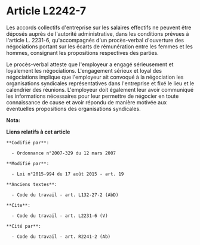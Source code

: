 # Article L2242-7

Les accords collectifs d'entreprise sur les salaires effectifs ne peuvent être déposés auprès de l'autorité administrative,
dans les conditions prévues à l'article L. 2231-6, qu'accompagnés d'un procès-verbal d'ouverture des négociations portant sur
les écarts de rémunération entre les femmes et les hommes, consignant les propositions respectives des parties. 

Le procès-verbal atteste que l'employeur a engagé sérieusement et loyalement les négociations. L'engagement sérieux et loyal
des négociations implique que l'employeur ait convoqué à la négociation les organisations syndicales représentatives dans
l'entreprise et fixé le lieu et le calendrier des réunions. L'employeur doit également leur avoir communiqué les informations
nécessaires pour leur permettre de négocier en toute connaissance de cause et avoir répondu de manière motivée aux
éventuelles propositions des organisations syndicales.

**Nota:**



**Liens relatifs à cet article**

	**Codifié par**:

	  - Ordonnance n°2007-329 du 12 mars 2007

	**Modifié par**:

	  - Loi n°2015-994 du 17 août 2015 - art. 19

	**Anciens textes**:

	  - Code du travail - art. L132-27-2 (AbD)

	**Cite**:

	  - Code du travail - art. L2231-6 (V)

	**Cité par**:

	  - Code du travail - art. R2241-2 (Ab)
